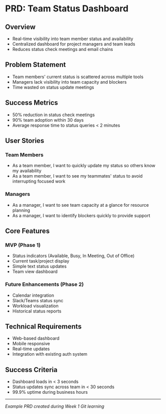 # PRD: Team Status Dashboard

## Overview
- Real-time visibility into team member status and availability
- Centralized dashboard for project managers and team leads
- Reduces status check meetings and email chains

## Problem Statement
- Team members' current status is scattered across multiple tools
- Managers lack visibility into team capacity and blockers
- Time wasted on status update meetings

## Success Metrics
- 50% reduction in status check meetings
- 90% team adoption within 30 days
- Average response time to status queries < 2 minutes

## User Stories
### Team Members
- As a team member, I want to quickly update my status so others know my availability
- As a team member, I want to see my teammates' status to avoid interrupting focused work

### Managers
- As a manager, I want to see team capacity at a glance for resource planning
- As a manager, I want to identify blockers quickly to provide support

## Core Features
### MVP (Phase 1)
- Status indicators (Available, Busy, In Meeting, Out of Office)
- Current task/project display
- Simple text status updates
- Team view dashboard

### Future Enhancements (Phase 2)
- Calendar integration
- Slack/Teams status sync
- Workload visualization
- Historical status reports

## Technical Requirements
- Web-based dashboard
- Mobile responsive
- Real-time updates
- Integration with existing auth system

## Success Criteria
- Dashboard loads in < 3 seconds
- Status updates sync across team in < 30 seconds
- 99.9% uptime during business hours

---

*Example PRD created during Week 1 Git learning*
